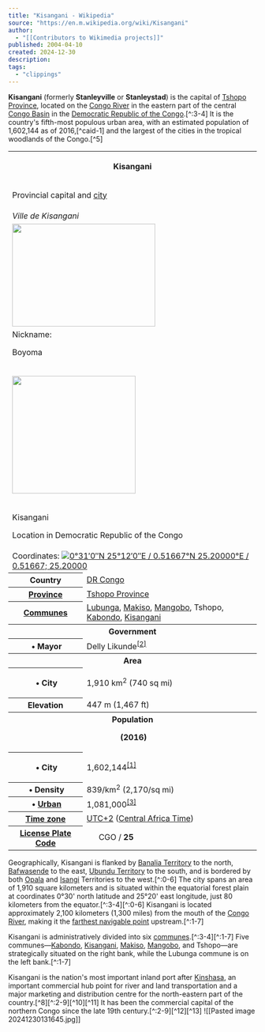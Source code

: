 ```yaml
---
title: "Kisangani - Wikipedia"
source: "https://en.m.wikipedia.org/wiki/Kisangani"
author:
  - "[[Contributors to Wikimedia projects]]"
published: 2004-04-10
created: 2024-12-30
description:
tags:
  - "clippings"
---
```

**Kisangani** (formerly **Stanleyville** or **Stanleystad**) is the capital of [Tshopo Province](https://en.m.wikipedia.org/wiki/Tshopo "Tshopo"), located on the [Congo River](https://en.m.wikipedia.org/wiki/Congo_River "Congo River") in the eastern part of the central [Congo Basin](https://en.m.wikipedia.org/wiki/Congo_Basin "Congo Basin") in the [Democratic Republic of the Congo](https://en.m.wikipedia.org/wiki/Democratic_Republic_of_the_Congo "Democratic Republic of the Congo").[^:3-4] It is the country's fifth-most populous urban area, with an estimated population of 1,602,144 as of 2016,[^caid-1] and the largest of the cities in the tropical woodlands of the Congo.[^5]

<table><tbody><tr><th colspan="2"><p>Kisangani</p></th></tr><tr><td colspan="2"><p>Provincial capital and <a href="https://en.m.wikipedia.org/wiki/Cities_of_the_Democratic_Republic_of_the_Congo">city</a></p></td></tr><tr><td colspan="2"><i>Ville de Kisangani</i></td></tr><tr><td colspan="2"><span><a href="https://en.m.wikipedia.org/wiki/File:Vi_lle.jpg"><img src="https://upload.wikimedia.org/wikipedia/commons/thumb/1/14/Vi_lle.jpg/290px-Vi_lle.jpg" width="290" height="208"></a></span></td></tr><tr><td colspan="2">Nickname:&nbsp;<p>Boyoma</p></td></tr><tr><td colspan="2"><div><div><p><span><a href="https://en.m.wikipedia.org/wiki/File:Democratic_Republic_of_the_Congo_adm_location_map.svg"><img src="https://upload.wikimedia.org/wikipedia/commons/thumb/1/1b/Democratic_Republic_of_the_Congo_adm_location_map.svg/250px-Democratic_Republic_of_the_Congo_adm_location_map.svg.png" width="250" height="238"></a></span></p><div><p><span><span><img src="https://upload.wikimedia.org/wikipedia/commons/thumb/0/0c/Red_pog.svg/6px-Red_pog.svg.png" width="6" height="6"></span></span></p><div><p>Kisangani</p></div></div></div><p>Location in Democratic Republic of the Congo</p></div></td></tr><tr><td colspan="2">Coordinates: <span><span><span><img src="https://upload.wikimedia.org/wikipedia/commons/thumb/5/55/WMA_button2b.png/17px-WMA_button2b.png"><a href="https://geohack.toolforge.org/geohack.php?pagename=Kisangani&amp;params=0_31_0_N_25_12_0_E_region:CD_type:city"><span><span><span>0°31′0″N</span> <span>25°12′0″E</span></span></span><span>﻿ / ﻿</span><span><span>0.51667°N 25.20000°E</span><span>﻿ / <span>0.51667; 25.20000</span></span></span></a></span></span></span></td></tr><tr><th scope="row">Country</th><td><a href="https://en.m.wikipedia.org/wiki/DR_Congo">DR Congo</a></td></tr><tr><th scope="row"><a href="https://en.m.wikipedia.org/wiki/Provinces_of_the_Democratic_Republic_of_the_Congo">Province</a></th><td><a href="https://en.m.wikipedia.org/wiki/Tshopo">Tshopo Province</a></td></tr><tr><th scope="row"><a href="https://en.m.wikipedia.org/wiki/Communes_of_the_Democratic_Republic_of_the_Congo">Communes</a></th><td><b></b><a href="https://en.m.wikipedia.org/wiki/Lubunga">Lubunga</a>, <a href="https://en.m.wikipedia.org/wiki/Makiso">Makiso</a>, <a href="https://en.m.wikipedia.org/wiki/Mangobo">Mangobo</a>, Tshopo, <a href="https://en.m.wikipedia.org/wiki/Kabondo,_Kisangani">Kabondo</a>, <a href="https://en.m.wikipedia.org/wiki/Kisangani_(commune)">Kisangani</a></td></tr><tr><th colspan="2">Government</th></tr><tr><th scope="row">&nbsp;•&nbsp;Mayor</th><td>Delly Likunde<sup><a href="https://en.m.wikipedia.org/wiki/#cite_note-2"><span>[</span>2<span>]</span></a></sup></td></tr><tr><th colspan="2">Area</th></tr><tr><th scope="row"><p>&nbsp;•&nbsp;City</p></th><td>1,910&nbsp;km<sup>2</sup> (740&nbsp;sq&nbsp;mi)</td></tr><tr><th scope="row">Elevation</th><td>447&nbsp;m (1,467&nbsp;ft)</td></tr><tr><th colspan="2">Population<p><span>&nbsp;</span>(2016)</p></th></tr><tr><th scope="row"><p>&nbsp;•&nbsp;City</p></th><td>1,602,144<sup><a href="https://en.m.wikipedia.org/wiki/#cite_note-caid-1"><span>[</span>1<span>]</span></a></sup></td></tr><tr><th scope="row">&nbsp;•&nbsp;Density</th><td>839/km<sup>2</sup> (2,170/sq&nbsp;mi)</td></tr><tr><th scope="row">&nbsp;•&nbsp;<a href="https://en.m.wikipedia.org/wiki/Urban_area">Urban</a></th><td>1,081,000<sup><a href="https://en.m.wikipedia.org/wiki/#cite_note-pop-3"><span>[</span>3<span>]</span></a></sup></td></tr><tr><th scope="row"><a href="https://en.m.wikipedia.org/wiki/Time_zone">Time zone</a></th><td><a href="https://en.m.wikipedia.org/wiki/UTC%2B2">UTC+2</a> (<a href="https://en.m.wikipedia.org/wiki/Central_Africa_Time">Central Africa Time</a>)</td></tr><tr><th scope="row"><a href="https://en.m.wikipedia.org/wiki/Vehicle_registration_plates_of_the_Democratic_Republic_of_the_Congo">License Plate Code</a></th><td><span><span><a href="https://en.m.wikipedia.org/wiki/Democratic_Republic_of_the_Congo"><img src="https://upload.wikimedia.org/wikipedia/commons/thumb/6/6f/Flag_of_the_Democratic_Republic_of_the_Congo.svg/20px-Flag_of_the_Democratic_Republic_of_the_Congo.svg.png" width="20" height="15"></a></span></span> CGO / <b>25</b></td></tr></tbody></table>

Geographically, Kisangani is flanked by [Banalia Territory](https://en.m.wikipedia.org/wiki/Banalia_Territory "Banalia Territory") to the north, [Bafwasende](https://en.m.wikipedia.org/wiki/Bafwasende "Bafwasende") to the east, [Ubundu Territory](https://en.m.wikipedia.org/wiki/Ubundu "Ubundu") to the south, and is bordered by both [Opala](https://en.m.wikipedia.org/wiki/Opala_Territory "Opala Territory") and [Isangi](https://en.m.wikipedia.org/wiki/Isangi_Territory "Isangi Territory") Territories to the west.[^:0-6] The city spans an area of 1,910 square kilometers and is situated within the equatorial forest plain at coordinates 0°30' north latitude and 25°20' east longitude, just 80 kilometers from the equator.[^:3-4][^:0-6] Kisangani is located approximately 2,100 kilometers (1,300 miles) from the mouth of the [Congo River](https://en.m.wikipedia.org/wiki/Congo_River "Congo River"), making it the [farthest navigable point](https://en.m.wikipedia.org/wiki/Head_of_navigation "Head of navigation") upstream.[^:1-7]

Kisangani is administratively divided into six [communes](https://en.m.wikipedia.org/wiki/Communes_of_the_Democratic_Republic_of_the_Congo "Communes of the Democratic Republic of the Congo").[^:3-4][^:1-7] Five communes—[Kabondo](https://en.m.wikipedia.org/wiki/Kabondo,_Kisangani "Kabondo, Kisangani"), [Kisangani](https://en.m.wikipedia.org/wiki/Kisangani_\(commune\) "Kisangani (commune)"), [Makiso](https://en.m.wikipedia.org/wiki/Makiso "Makiso"), [Mangobo](https://en.m.wikipedia.org/wiki/Mangobo "Mangobo"), and Tshopo—are strategically situated on the right bank, while the Lubunga commune is on the left bank.[^:1-7]

Kisangani is the nation's most important inland port after [Kinshasa](https://en.m.wikipedia.org/wiki/Kinshasa "Kinshasa"), an important commercial hub point for river and land transportation and a major marketing and distribution centre for the north-eastern part of the country.[^8][^:2-9][^10][^11] It has been the commercial capital of the northern Congo since the late 19th century.[^:2-9][^12][^13]
![[Pasted image 20241230131645.jpg]]
